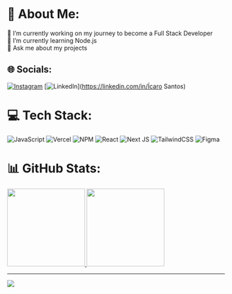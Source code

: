# 💫 About Me:
🔭 I’m currently working on my journey to become a Full Stack Developer<br>🌱 I’m currently learning Node.js<br>💬 Ask me about my projects


## 🌐 Socials:
[![Instagram](https://img.shields.io/badge/Instagram-%23E4405F.svg?logo=Instagram&logoColor=white)](https://instagram.com/_raveloo) [![LinkedIn](https://img.shields.io/badge/LinkedIn-%230077B5.svg?logo=linkedin&logoColor=white)](https://linkedin.com/in/Ícaro Santos) 

# 💻 Tech Stack:
![JavaScript](https://img.shields.io/badge/javascript-%23323330.svg?style=for-the-badge&logo=javascript&logoColor=%23F7DF1E) ![Vercel](https://img.shields.io/badge/vercel-%23000000.svg?style=for-the-badge&logo=vercel&logoColor=white) ![NPM](https://img.shields.io/badge/NPM-%23000000.svg?style=for-the-badge&logo=npm&logoColor=white) ![React](https://img.shields.io/badge/react-%2320232a.svg?style=for-the-badge&logo=react&logoColor=%2361DAFB) ![Next JS](https://img.shields.io/badge/Next-black?style=for-the-badge&logo=next.js&logoColor=white) ![TailwindCSS](https://img.shields.io/badge/tailwindcss-%2338B2AC.svg?style=for-the-badge&logo=tailwind-css&logoColor=white) 	![Figma](https://img.shields.io/badge/figma-%23F24E1E.svg?style=for-the-badge&logo=figma&logoColor=white)

# 📊 GitHub Stats:
<div>
  <a href="https://github.com/icaroravelo"> 
    <img height="180em" src="https://github-readme-stats.vercel.app/api/top-langs/?username=icaroravelo&layout=compact&langs_count=7&theme=dracula"/>
    <img height="180em" src="https://github-readme-stats.vercel.app/api?username=icaroravelo&show_icons=true&theme=dracula$include_all_commits=true&count_private=true"/>
</div>

---
[![](https://visitcount.itsvg.in/api?id=icaroravelo&icon=0&color=2)](https://visitcount.itsvg.in)

